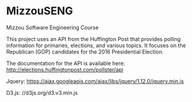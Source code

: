 # MizzouSENG
Mizzou Software Engineering Course

This project uses an API from the Huffington Post that provides polling information for primaries, elections, and various topics. It focuses on the Republican (GOP) candidates for the 2016 Presidential Election.

The	documentation	for	the	API	is	available	here:	
http://elections.huffingtonpost.com/pollster/api

Jquery: https://ajax.googleapis.com/ajax/libs/jquery/1.12.0/jquery.min.js

D3.js: //d3js.org/d3.v3.min.js
